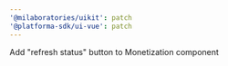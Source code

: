 ```yaml
---
'@milaboratories/uikit': patch
'@platforma-sdk/ui-vue': patch
---
```


Add "refresh status" button to Monetization component
